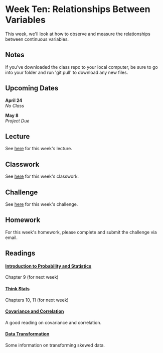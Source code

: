 # Week Ten: Relationships Between Variables

This week, we'll look at how to observe and measure the relationships between continuous variables.

## Notes

If you've downloaded the class repo to your local computer, be sure to go into your folder and run 'git pull' to download any new files.

## Upcoming Dates  

**April 24**  
*No Class*

**May 8**  
*Project Due*

## Lecture

See [here](https://github.com/CSC217/spring_2019/blob/master/week10-relationships_between_variables/Relationships_Between_Variables.pdf) for this week's lecture.

## Classwork

See [here](https://github.com/CSC217/spring_2019/blob/master/week10-relationships_between_variables/Relationships_Between_Variables_Workbook.ipynb) for this week's classwork.

## Challenge

See [here](https://github.com/CSC217/spring_2019/blob/master/week10-relationships_between_variables/Week_10_Challenge.ipynb) for this week's challenge.

## Homework

For this week's homework, please complete and submit the challenge via email.

## Readings

#### [Introduction to Probability and Statistics](http://www.r-5.org/files/books/computers/algo-list/statistics/Sheldon_Ross-Introduction_to_Probability_and_Statistics-EN.pdf)  
Chapter 9 (for next week)

#### [Think Stats](http://greenteapress.com/thinkstats2/thinkstats2.pdf)  
Chapters 10, 11 (for next week)

#### [Covariance and Correlation](https://ocw.mit.edu/courses/mathematics/18-05-introduction-to-probability-and-statistics-spring-2014/readings/MIT18_05S14_Reading7b.pdf)

A good reading on covariance and correlation.

#### [Data Transformation](https://medium.com/@TheDataGyan/day-8-data-transformation-skewness-normalization-and-much-more-4c144d370e55)

Some information on transforming skewed data.
